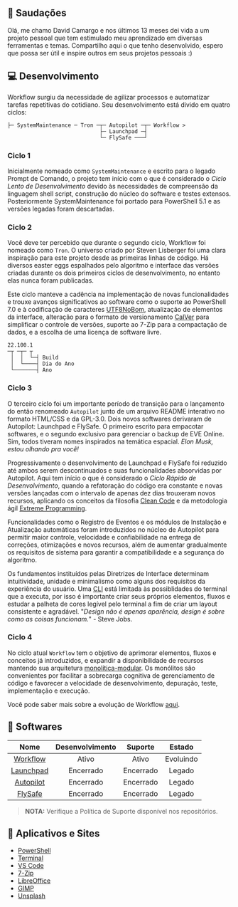 ## :vulcan_salute: Saudações
Olá, me chamo David Camargo e nos últimos 13 meses dei vida a um projeto pessoal que tem estimulado meu aprendizado em diversas ferramentas e temas. Compartilho aqui o que tenho desenvolvido, espero que possa ser útil e inspire outros em seus projetos pessoais :)

## :computer: Desenvolvimento
Workflow surgiu da necessidade de agilizar processos e automatizar tarefas repetitivas do cotidiano. Seu desenvolvimento está divido em quatro ciclos:

```
├─ SystemMaintenance ─ Tron ─┬─ Autopilot ─┬─ Workflow >
                             ├─ Launchpad ─┤
                             └─ FlySafe ───┘
```

### Ciclo 1
Inicialmente nomeado como `SystemMaintenance` e escrito para o legado Prompt de Comando, o projeto tem início com o que é considerado o *Ciclo Lento de Desenvolvimento* devido às necessidades de compreensão da linguagem shell script, construção do núcleo do software e testes extensos. Posteriormente SystemMaintenance foi portado para PowerShell 5.1 e as versões legadas foram descartadas.

### Ciclo 2
Você deve ter percebido que durante o segundo ciclo, Workflow foi nomeado como `Tron`. O universo criado por Steven Lisberger foi uma clara inspiração para este projeto desde as primeiras linhas de código. Há diversos easter eggs espalhados pelo algoritmo e interface das versões criadas durante os dois primeiros ciclos de desenvolvimento, no entanto elas nunca foram publicadas.

Este ciclo manteve a cadência na implementação de novas funcionalidades e trouxe avanços significativos ao software como o suporte ao PowerShell 7.0 e à codificação de caracteres [UTF8NoBom](https://docs.microsoft.com/pt-br/powershell/module/microsoft.powershell.core/about/about_character_encoding), atualização de elementos da interface, alteração para o formato de versionamento [CalVer](https://calver.org/) para simplificar o controle de versões, suporte ao 7-Zip para a compactação de dados, e a escolha de uma licença de software livre.

```
22.100.1
─┬ ─┬─ ┬
 │  │  └─┤ Build
 │  └────┤ Dia do Ano
 └───────┤ Ano
```

### Ciclo 3
O terceiro ciclo foi um importante período de transição para o lançamento do então renomeado `Autopilot` junto de um arquivo README interativo no formato HTML/CSS e da GPL-3.0. Dois novos softwares derivaram de Autopilot: Launchpad e FlySafe. O primeiro escrito para empacotar softwares, e o segundo exclusivo para gerenciar o backup de EVE Online. Sim, todos tiveram nomes inspirados na temática espacial. *Elon Musk, estou olhando pra você!*

Progressivamente o desenvolvimento de Launchpad e FlySafe foi reduzido até ambos serem descontinuados e suas funcionalidades absorvidas por Autopilot. Aqui tem início o que é considerado o *Ciclo Rápido de Desenvolvimento*, quando a refatoração do código era constante e novas versões lançadas com o intervalo de apenas dez dias trouxeram novos recursos, aplicando os conceitos da filosofia [Clean Code](https://blog.betrybe.com/tecnologia/clean-code/) e da metodologia ágil [Extreme Programming](https://www.devmedia.com.br/extreme-programming-conceitos-e-praticas/1498).

Funcionalidades como o Registro de Eventos e os módulos de Instalação e Atualização automáticas foram introduzidos no núcleo de Autopilot para permitir maior controle, velocidade e confiabilidade na entrega de correções, otimizações e novos recursos, além de aumentar gradualmente os requisitos de sistema para garantir a compatibilidade e a segurança do algoritmo.

Os fundamentos instituídos pelas Diretrizes de Interface determinam intuitividade, unidade e minimalismo como alguns dos requisitos da experiência do usuário. Uma [CLI](https://blog.betrybe.com/tecnologia/tudo-sobre-cli/) está limitada às possiblidades do terminal que a executa, por isso é importante criar seus próprios elementos, fluxos e estudar a palheta de cores legível pelo terminal a fim de criar um layout consistente e agradável. "*Design não é apenas aparência, design é sobre como as coisas funcionam.*" - Steve Jobs.

### Ciclo 4
No ciclo atual `Workflow` tem o objetivo de aprimorar elementos, fluxos e conceitos já introduzidos, e expandir a disponibilidade de recursos mantendo sua arquitetura [monolítica-modular](https://youtu.be/CsrHHHPHKwE). Os monólitos são convenientes por facilitar a sobrecarga cognitiva de gerenciamento de código e favorecer a velocidade de desenvolvimento, depuração, teste, implementação e execução.

Você pode saber mais sobre a evolução de Workflow [aqui](https://github.com/2uj1m28ohz/workflow/blob/main/Evolution.md).

## :gem: Softwares
|Nome|Desenvolvimento|Suporte|Estado|
|:---:|:---:|:---:|:---:|
|[Workflow](https://github.com/2uj1m28ohz/workflow)|Ativo|Ativo|Evoluindo|
|[Launchpad](https://github.com/2uj1m28ohz/launchpad)|Encerrado|Encerrado|Legado|
|[Autopilot](https://github.com/2uj1m28ohz/autopilot)|Encerrado|Encerrado|Legado|
|[FlySafe](https://github.com/2uj1m28ohz/flysafe)|Encerrado|Encerrado|Legado|
> **NOTA:** Verifique a Política de Suporte disponível nos repositórios.

## :rocket: Aplicativos e Sites
- [PowerShell](https://github.com/powershell/powershell)
- [Terminal](https://github.com/microsoft/terminal)
- [VS Code](https://github.com/microsoft/vscode)
- [7-Zip](https://7-zip.org)
- [LibreOffice](https://libreoffice.org)
- [GIMP](https://gimp.org)
- [Unsplash](https://unsplash.com)
